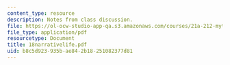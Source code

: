 ```yaml
---
content_type: resource
description: Notes from class discussion.
file: https://ol-ocw-studio-app-qa.s3.amazonaws.com/courses/21a-212-myth-ritual-and-symbolism-spring-2004/b8c5d923935bae842b18251082377d81_18narrativelife.pdf
file_type: application/pdf
resourcetype: Document
title: 18narrativelife.pdf
uid: b8c5d923-935b-ae84-2b18-251082377d81
---
```


